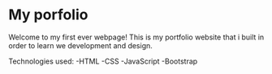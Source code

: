 # My porfolio

Welcome to my first ever webpage! This is my portfolio website that i built in order to learn we development and design.

Technologies used:
-HTML
-CSS
-JavaScript
-Bootstrap
